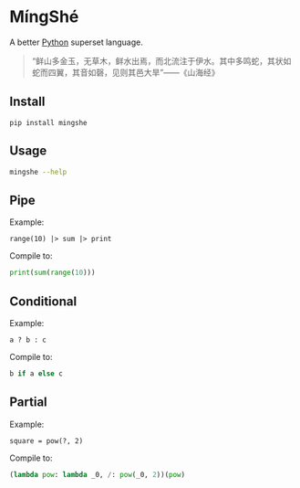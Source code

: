 # MíngShé

A better [Python](https://www.python.org/) superset language.

> “鲜山多金玉，无草木，鲜水出焉，而北流注于伊水。其中多鸣蛇，其状如蛇而四翼，其音如磬，见则其邑大旱”——《山海经》

## Install

```
pip install mingshe
```

## Usage

```bash
mingshe --help
```

## Pipe

Example:

```
range(10) |> sum |> print
```

Compile to:

```python
print(sum(range(10)))
```

## Conditional

Example:

```
a ? b : c
```

Compile to:

```python
b if a else c
```

## Partial

Example:

```
square = pow(?, 2)
```

Compile to:

```python
(lambda pow: lambda _0, /: pow(_0, 2))(pow)
```
